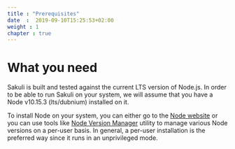 ```yaml
---
title : "Prerequisites"
date  :  2019-09-10T15:25:53+02:00
weight : 1
chapter : true
---
```


# What you need

Sakuli is built and tested against the current LTS version of Node.js.
In order to be able to run Sakuli on your system, we will assume that you have a Node v10.15.3 (lts/dubnium) installed on it.

To install Node on your system, you can either go to the <a href="https://nodejs.org/en/" target="_blank">Node website</a> or you can use tools like <a href="https://github.com/nvm-sh/nvm" target="_blank">Node Version Manager</a> utility to manage various Node versions on a per-user basis. In general, a per-user installation is the preferred way since it runs in an unprivileged mode.